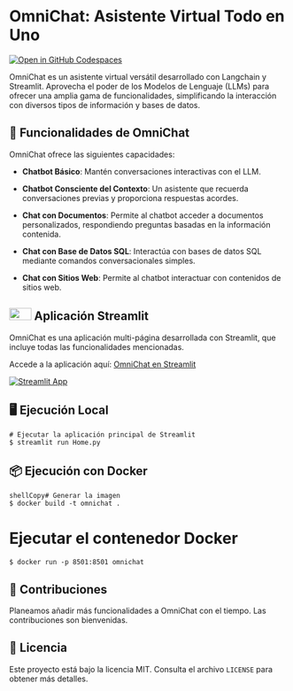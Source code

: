 # OmniChat: Asistente Virtual Todo en Uno

[![Open in GitHub Codespaces](https://github.com/codespaces/badge.svg)](https://codespaces.new/bladealex1844/OmniChat?quickstart=1)

OmniChat es un asistente virtual versátil desarrollado con Langchain y Streamlit. Aprovecha el poder de los Modelos de Lenguaje (LLMs) para ofrecer una amplia gama de funcionalidades, simplificando la interacción con diversos tipos de información y bases de datos.

## 💬 Funcionalidades de OmniChat

OmniChat ofrece las siguientes capacidades:

- **Chatbot Básico**: 
  Mantén conversaciones interactivas con el LLM.

- **Chatbot Consciente del Contexto**: 
  Un asistente que recuerda conversaciones previas y proporciona respuestas acordes.

- **Chat con Documentos**: 
  Permite al chatbot acceder a documentos personalizados, respondiendo preguntas basadas en la información contenida.

- **Chat con Base de Datos SQL**: 
  Interactúa con bases de datos SQL mediante comandos conversacionales simples.

- **Chat con Sitios Web**: 
  Permite al chatbot interactuar con contenidos de sitios web.

## <img src="https://streamlit.io/images/brand/streamlit-mark-color.png" width="40" height="22"> Aplicación Streamlit

OmniChat es una aplicación multi-página desarrollada con Streamlit, que incluye todas las funcionalidades mencionadas.

Accede a la aplicación aquí: [OmniChat en Streamlit](https://omnichat.streamlit.app)

[![Streamlit App](https://static.streamlit.io/badges/streamlit_badge_black_white.svg)](https://omnichat.streamlit.app)

## 🖥️ Ejecución Local

```
# Ejecutar la aplicación principal de Streamlit
$ streamlit run Home.py
```

## 📦 Ejecución con Docker
```
shellCopy# Generar la imagen
$ docker build -t omnichat .
```

# Ejecutar el contenedor Docker
```
$ docker run -p 8501:8501 omnichat
```

## 💁 Contribuciones
Planeamos añadir más funcionalidades a OmniChat con el tiempo. Las contribuciones son bienvenidas.

## 📄 Licencia
Este proyecto está bajo la licencia MIT. Consulta el archivo `LICENSE` para obtener más detalles.